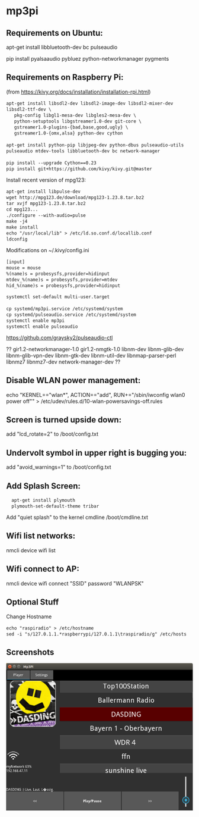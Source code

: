# mp3pi

## Requirements on Ubuntu:

apt-get install libbluetooth-dev bc pulseaudio

pip install pyalsaaudio pybluez python-networkmanager pygments

## Requirements on Raspberry Pi:

(from https://kivy.org/docs/installation/installation-rpi.html)

```
apt-get install libsdl2-dev libsdl2-image-dev libsdl2-mixer-dev libsdl2-ttf-dev \
   pkg-config libgl1-mesa-dev libgles2-mesa-dev \
   python-setuptools libgstreamer1.0-dev git-core \
   gstreamer1.0-plugins-{bad,base,good,ugly} \
   gstreamer1.0-{omx,alsa} python-dev cython

apt-get install python-pip libjpeg-dev python-dbus pulseaudio-utils pulseaudio mtdev-tools libbluetooth-dev bc network-manager

pip install --upgrade Cython==0.23
pip install git+https://github.com/kivy/kivy.git@master
```

Install recent version of mpg123:
```
apt-get install libpulse-dev
wget http://mpg123.de/download/mpg123-1.23.8.tar.bz2
tar xvjf mpg123-1.23.8.tar.bz2
cd mpg123...
./configure --with-audio=pulse
make -j4
make install
echo "/usr/local/lib" > /etc/ld.so.conf.d/locallib.conf
ldconfig
```

Modifications on ~/.kivy/config.ini
```
[input]
mouse = mouse
%(name)s = probesysfs,provider=hidinput
mtdev_%(name)s = probesysfs,provider=mtdev
hid_%(name)s = probesysfs,provider=hidinput
```


```
systemctl set-default multi-user.target

cp systemd/mp3pi.service /etc/systemd/system
cp systemd/pulseaudio.service /etc/systemd/system
systemctl enable mp3pi
systemctl enable pulseaudio
```

https://github.com/graysky2/pulseaudio-ctl

?? gir1.2-networkmanager-1.0 gir1.2-nmgtk-1.0 libnm-dev libnm-glib-dev libnm-glib-vpn-dev libnm-gtk-dev
  libnm-util-dev libnmap-parser-perl libnmz7 libnmz7-dev network-manager-dev ??

## Disable WLAN power management:
  echo "KERNEL==\"wlan*\", ACTION==\"add\", RUN+=\"/sbin/iwconfig wlan0 power off\"" > /etc/udev/rules.d/10-wlan-powersavings-off.rules

## Screen is turned upside down:
  add "lcd_rotate=2" to /boot/config.txt

## Undervolt symbol in upper right is bugging you:
  add "avoid_warnings=1" to /boot/config.txt

## Add Splash Screen:
```
  apt-get install plymouth
  plymouth-set-default-theme tribar
```

  Add "quiet splash" to the kernel cmdline /boot/cmdline.txt

## Wifi list networks:
  nmcli device wifi list

## Wifi connect to AP:
  nmcli device wifi connect "SSID" password "WLANPSK"

## Optional Stuff
Change Hostname
```
echo "raspiradio" > /etc/hostname
sed -i "s/127.0.1.1.*raspberrypi/127.0.1.1\traspiradio/g" /etc/hosts
```


## Screenshots
![alt text](screenshots/screenshot.png "Description goes here")

